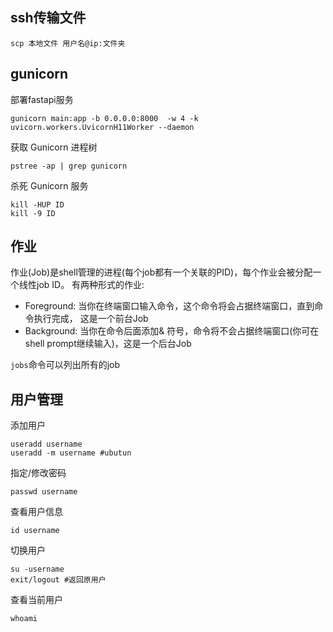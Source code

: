 ## ssh传输文件
```
scp 本地文件 用户名@ip:文件夹
```

## gunicorn
部署fastapi服务
```
gunicorn main:app -b 0.0.0.0:8000  -w 4 -k uvicorn.workers.UvicornH11Worker --daemon
```
获取 Gunicorn 进程树
```
pstree -ap | grep gunicorn
```
杀死 Gunicorn 服务
```
kill -HUP ID
kill -9 ID
```
## 作业
作业(Job)是shell管理的进程(每个job都有一个关联的PID)，每个作业会被分配一个线性job ID。
有两种形式的作业:

- Foreground: 当你在终端窗口输入命令，这个命令将会占据终端窗口，直到命令执行完成， 这是一个前台Job
- Background: 当你在命令后面添加& 符号，命令将不会占据终端窗口(你可在shell prompt继续输入)，这是一个后台Job

`jobs`命令可以列出所有的job


## 用户管理
添加用户 
```shell
useradd username
useradd -m username #ubutun
```
指定/修改密码
```shell
passwd username
```
查看用户信息
```shell
id username
```
切换用户
```shell
su -username
exit/logout #返回原用户
```
查看当前用户
```
whoami
```